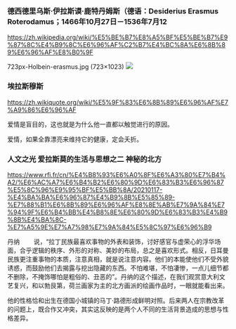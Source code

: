 ### 德西德里乌斯·伊拉斯谟·鹿特丹姆斯（德语：Desiderius Erasmus Roterodamus；1466年10月27日－1536年7月12
https://zh.wikipedia.org/wiki/%E5%BE%B7%E8%A5%BF%E5%BE%B7%E9%87%8C%E4%B9%8C%E6%96%AF%C2%B7%E4%BC%8A%E6%8B%89%E6%96%AF%E8%B0%9F

723px-Holbein-erasmus.jpg (723×1023)
<img src="https://upload.wikimedia.org/wikipedia/commons/thumb/3/30/Holbein-erasmus.jpg/723px-Holbein-erasmus.jpg">

### 埃拉斯穆斯
https://zh.wikiquote.org/wiki/%E5%9F%83%E6%8B%89%E6%96%AF%E7%A9%86%E6%96%AF

爱情是盲目的，这也就是为什么他一直都以触觉进行的原因。

爱情，如果全靠漂亮来维持它的健康，定会夭折。

### 人文之光 爱拉斯莫的生活与思想之二 神秘的北方
https://www.rfi.fr/cn/%E4%B8%93%E6%A0%8F%E6%A3%80%E7%B4%A2/%E6%AC%A7%E6%B4%B2%E6%80%9D%E6%83%B3%E6%96%87%E5%8C%96%E9%95%BF%E5%BB%8A/20210117-%E4%BA%BA%E6%96%87%E4%B9%8B%E5%85%89-%E7%88%B1%E6%8B%89%E6%96%AF%E8%8E%AB%E7%9A%84%E7%94%9F%E6%B4%BB%E4%B8%8E%E6%80%9D%E6%83%B3%E4%B9%8B%E4%BA%8C-%E7%A5%9E%E7%A7%98%E7%9A%84%E5%8C%97%E6%96%B9

丹纳
　　说，“拉丁民族最喜欢事物的外表和装饰，讨好感官与虚荣心的浮华场面，合乎逻辑的秩序、外形的对称、美妙的布局，总之是喜欢形式。相反，日耳曼民族更注重事物的本质，注意真相，就是说注意内容。他们的本能使他们不受外貌诱惑，而鼓励他们去揭露与挖出隐藏的东西。不怕难堪，不怕凄惨，一点儿细节都不删除，不掩饰哪怕是粗俗的、丑恶的”。丹纳的这个描述，在我们观赏意大利文艺复兴，和以勃艮第，荷兰画家为主的北方画派的绘画作品时，一眼就能看出来。

他的性格恰和出生在德国小城镇的马丁·路德形成鲜明对照。后来两人在宗教改革的问题上，既合作又冲突，其实这反映的是两个人不同的生活背景造成的思想与性格差异。
